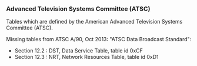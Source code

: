 ### Advanced Television Systems Committee (ATSC)

Tables which are defined by the American Advanced Television Systems Committee (ATSC).

Missing tables from ATSC A/90, Oct 2013: "ATSC Data Broadcast Standard":

- Section 12.2 : DST, Data Service Table, table id 0xCF
- Section 12.3 : NRT, Network Resources Table, table id 0xD1
